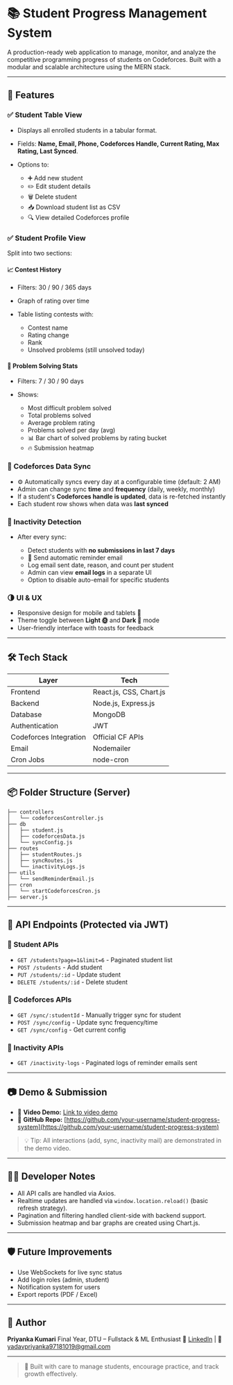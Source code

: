 # 📚 Student Progress Management System

A production-ready web application to manage, monitor, and analyze the competitive programming progress of students on Codeforces. Built with a modular and scalable architecture using the MERN stack.

---

## 🚀 Features

### ✅ Student Table View

* Displays all enrolled students in a tabular format.
* Fields: **Name, Email, Phone, Codeforces Handle, Current Rating, Max Rating, Last Synced**.
* Options to:

  * ➕ Add new student
  * ✏️ Edit student details
  * 🗑️ Delete student
  * 📥 Download student list as CSV
  * 🔍 View detailed Codeforces profile

### ✅ Student Profile View

Split into two sections:

#### 📈 Contest History

* Filters: 30 / 90 / 365 days
* Graph of rating over time
* Table listing contests with:

  * Contest name
  * Rating change
  * Rank
  * Unsolved problems (still unsolved today)

#### 🧠 Problem Solving Stats

* Filters: 7 / 30 / 90 days
* Shows:

  * Most difficult problem solved
  * Total problems solved
  * Average problem rating
  * Problems solved per day (avg)
  * 📊 Bar chart of solved problems by rating bucket
  * 🔥 Submission heatmap

### 🔄 Codeforces Data Sync

* ⚙️ Automatically syncs every day at a configurable time (default: 2 AM)
* Admin can change sync **time** and **frequency** (daily, weekly, monthly)
* If a student's **Codeforces handle is updated**, data is re-fetched instantly
* Each student row shows when data was **last synced**

### 🔔 Inactivity Detection

* After every sync:

  * Detect students with **no submissions in last 7 days**
  * 🚨 Send automatic reminder email
  * Log email sent date, reason, and count per student
  * Admin can view **email logs** in a separate UI
  * Option to disable auto-email for specific students

### 🌗 UI & UX

* Responsive design for mobile and tablets 📱
* Theme toggle between **Light 🌞** and **Dark 🌙** mode
* User-friendly interface with toasts for feedback

---

## 🛠️ Tech Stack

| Layer                  | Tech                    |
| ---------------------- | ----------------------- |
| Frontend               | React.js, CSS, Chart.js |
| Backend                | Node.js, Express.js     |
| Database               | MongoDB                 |
| Authentication         | JWT                     |
| Codeforces Integration | Official CF APIs        |
| Email                  | Nodemailer              |
| Cron Jobs              | node-cron               |

---

## 📦 Folder Structure (Server)

```
├── controllers
│   └── codeforcesController.js
├── db
│   ├── student.js
│   ├── codeforcesData.js
│   └── syncConfig.js
├── routes
│   ├── studentRoutes.js
│   ├── syncRoutes.js
│   └── inactivityLogs.js
├── utils
│   └── sendReminderEmail.js
├── cron
│   └── startCodeforcesCron.js
├── server.js
```

---

## 🧪 API Endpoints (Protected via JWT)

### 🔹 Student APIs

* `GET /students?page=1&limit=6` - Paginated student list
* `POST /students` - Add student
* `PUT /students/:id` - Update student
* `DELETE /students/:id` - Delete student

### 🔹 Codeforces APIs

* `GET /sync/:studentId` - Manually trigger sync for student
* `POST /sync/config` - Update sync frequency/time
* `GET /sync/config` - Get current config

### 🔹 Inactivity APIs

* `GET /inactivity-logs` - Paginated logs of reminder emails sent

---

## 📷 Demo & Submission

* 🎥 **Video Demo:** [Link to video demo](https://your-demo-link.com)
* 🔗 **GitHub Repo:** [https://github.com/your-username/student-progress-system](https://github.com/your-username/student-progress-system)

> 💡 Tip: All interactions (add, sync, inactivity mail) are demonstrated in the demo video.

---

## 🧑‍💻 Developer Notes

* All API calls are handled via Axios.
* Realtime updates are handled via `window.location.reload()` (basic refresh strategy).
* Pagination and filtering handled client-side with backend support.
* Submission heatmap and bar graphs are created using Chart.js.

---

## 🛡️ Future Improvements

* Use WebSockets for live sync status
* Add login roles (admin, student)
* Notification system for users
* Export reports (PDF / Excel)

---

## 👤 Author

**Priyanka Kumari**
Final Year, DTU – Fullstack & ML Enthusiast
🔗 [LinkedIn](https://linkedin.com/in/priyanka-kumari) | 📧 [yadavpriyanka97181019@gmail.com](mailto:yadavpriyanka97181019@gmail.com)

---

> 🧩 Built with care to manage students, encourage practice, and track growth effectively.
